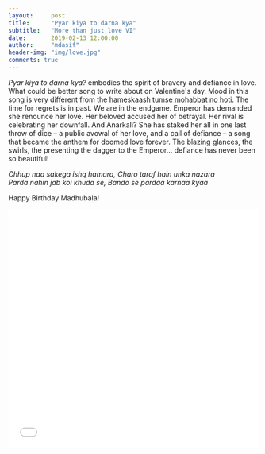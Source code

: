 ```yaml
---
layout:     post
title:      "Pyar kiya to darna kya"
subtitle:   "More than just love VI"
date:       2019-02-13 12:00:00
author:     "mdasif"
header-img: "img/love.jpg"
comments: true
---
```


<i>Pyar kiya to darna kya?</i> embodies the spirit of bravery and defiance in love. What could be better song to write about on Valentine's day. Mood in this song is very different from the <a href="http://bawlipoonch.github.io/2016/01/26/hame-kaash-tumse-mohabbat-na-hoti/" target="_blank">hameskaash tumse mohabbat no hoti</a>. The time for regrets is in past. We are in the endgame. Emperor has demanded she renounce her love. Her beloved accused her of betrayal. Her rival is celebrating her downfall. And Anarkali? She has staked her all in one last throw of dice – a public avowal of her love, and a call of defiance – a song that became the anthem for doomed love forever. The blazing glances, the swirls, the presenting the dagger to the Emperor… defiance has never been so beautiful! 

<p>
<i>Chhup naa sakega ishq hamara, Charo taraf hain unka nazara</i><br>
<i>Parda nahin jab koi khuda se, Bando se pardaa karnaa kyaa</i><br>
</p>

Happy Birthday Madhubala!

<iframe width="100%" height="480" src="//www.youtube.com/embed//6Au_J6jHKE0" frameborder="0" allowfullscreen></iframe>
<span class="caption"></span>

